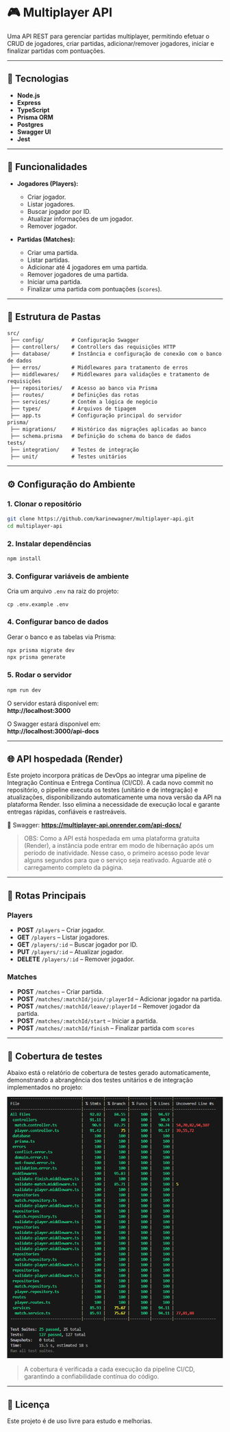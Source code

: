 # 🎮 Multiplayer API

Uma API REST para gerenciar partidas multiplayer, permitindo efetuar o CRUD de jogadores, criar partidas, adicionar/remover jogadores, iniciar e finalizar partidas com pontuações.

---

## **📌 Tecnologias**
- **Node.js**
- **Express**
- **TypeScript**
- **Prisma ORM**
- **Postgres**
- **Swagger UI**
- **Jest**

---

## **🚀 Funcionalidades**
- **Jogadores (Players):**
  - Criar jogador.
  - Listar jogadores.
  - Buscar jogador por ID.
  - Atualizar informações de um jogador.
  - Remover jogador.

- **Partidas (Matches):**
  - Criar uma partida.
  - Listar partidas.
  - Adicionar até 4 jogadores em uma partida.
  - Remover jogadores de uma partida.
  - Iniciar uma partida.
  - Finalizar uma partida com pontuações (`scores`).

---

## **📂 Estrutura de Pastas**
```
src/
 ├── config/         # Configuração Swagger
 ├── controllers/    # Controllers das requisições HTTP
 ├── database/       # Instância e configuração de conexão com o banco de dados
 ├── erros/          # Middlewares para tratamento de erros
 ├── middlewares/    # Middlewares para validações e tratamento de requisições
 ├── repositories/   # Acesso ao banco via Prisma
 ├── routes/         # Definições das rotas
 ├── services/       # Contém a lógica de negócio
 ├── types/          # Arquivos de tipagem 
 ├── app.ts          # Configuração principal do servidor
prisma/
 ├── migrations/     # Histórico das migrações aplicadas ao banco
 ├── schema.prisma   # Definição do schema do banco de dados
tests/
 ├── integration/    # Testes de integração
 ├── unit/           # Testes unitários
```

---

## **⚙️ Configuração do Ambiente**
### **1. Clonar o repositório**
```bash
git clone https://github.com/karinewagner/multiplayer-api.git
cd multiplayer-api
```

### **2. Instalar dependências**
```bash
npm install
```

### **3. Configurar variáveis de ambiente**
Cria um arquivo `.env` na raiz do projeto:
```env
cp .env.example .env
```

### **4. Configurar banco de dados**
Gerar o banco e as tabelas via Prisma:
```bash
npx prisma migrate dev
npx prisma generate
```

### **5. Rodar o servidor**
```bash
npm run dev
```

O servidor estará disponível em:  
**http://localhost:3000**

O Swagger estará disponível em:  
**http://localhost:3000/api-docs**

---
## **🌐 API hospedada (Render)**
Este projeto incorpora práticas de DevOps ao integrar uma pipeline de Integração Contínua e Entrega Contínua (CI/CD). A cada novo commit no repositório, o pipeline executa os testes (unitário e de integração) e atualizações, disponibilizando automaticamente uma nova versão da API na plataforma Render. Isso elimina a necessidade de execução local e garante entregas rápidas, confiáveis e rastreáveis.

🔗 Swagger: **https://multiplayer-api.onrender.com/api-docs/**

>OBS: Como a API está hospedada em uma plataforma gratuita (Render), a instância pode entrar em modo de hibernação após um período de inatividade. Nesse caso, o primeiro acesso pode levar alguns segundos para que o serviço seja reativado. Aguarde até o carregamento completo da página.
---

## **🧪 Rotas Principais**
### **Players**
- **POST** `/players` – Criar jogador.
- **GET** `/players` – Listar jogadores.
- **GET** `/players/:id` – Buscar jogador por ID.
- **PUT** `/players/:id` – Atualizar jogador.
- **DELETE** `/players/:id` – Remover jogador.

### **Matches**
- **POST** `/matches` – Criar partida.
- **POST** `/matches/:matchId/join/:playerId` – Adicionar jogador na partida.
- **POST** `/matches/:matchId/leave/:playerId` – Remover jogador da partida.
- **POST** `/matches/:matchId/start` – Iniciar a partida.
- **POST** `/matches/:matchId/finish` – Finalizar partida com `scores`

---
## **📖 Cobertura de testes**
Abaixo está o relatório de cobertura de testes gerado automaticamente, demonstrando a abrangência dos testes unitários e de integração implementados no projeto:

![Relatório de Cobertura de Testes](./assets/cobertura-testes.png)

> A cobertura é verificada a cada execução da pipeline CI/CD, garantindo a confiabilidade contínua do código.
---

## **📜 Licença**
Este projeto é de uso livre para estudo e melhorias.
